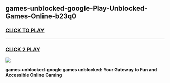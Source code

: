 
## games-unblocked-google-Play-Unblocked-Games-Online-b23q0
<h3>
<a href="https://premium76.site?title=games-unblocked-google&ref=25A">CLICK TO PLAY</a></h3>
<hr>

<h3>
<a href="https://premium76.site?title=games-unblocked-google&ref=25A">CLICK 2 PLAY</a>
  
</h3>

<a href="https://premium76.site?title=games-unblocked-google&ref=25A"><img src="https://clearcache.store/games.png"></a>


**games-unblocked-google games unblocked: Your Gateway to Fun and Accessible Online Gaming**
